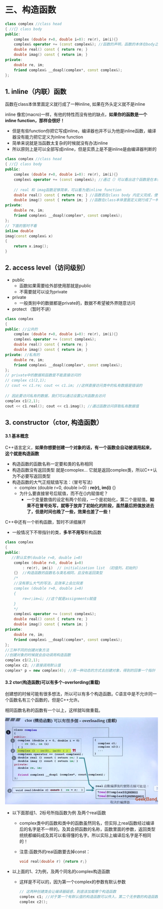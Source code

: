 # 三、构造函数

```c++
class complex //class head
{ //{} class body
public:
	complex (double r=0, double i=0): re(r), im(i){}
	complex& operator += (const complex&); //函数的声明，函数的本体在body之外定义
	double real() const { return re; }
	double imag() const { return im; }
private:
	double re, im;
	friend complex& __doapl(complex*, const complex&);
};
```

## 1. inline（内联）函数

函数在class本体里面定义就行成了一种inline, 如果在外头定义就不是inline

inline 像宏(macro)一样，有他的特性而没有他的缺点，**如果你的函数是一个inline function，那样会很好！**

- 但是有些function你把它写成inline，编译器也并不认为他是inline函数，编译器没有能力把它定义为inline function
- 简单来说就是当函数太复杂的时候就没有办法inline
- 所以原则上是可以全部写成inline，但是实质上是不是inline是由编译器判断的

```c++
class complex //class head
{ //{} class body
public:
	complex (double r=0, double i=0): re(r), im(i){}
	complex& operator += (const complex&); //通过（）可以看出这个函数是在本体外定义的，这里只是声明
    
    // real 和 imag函数足够简单，可以看为是inline function
	double real() const { return re; } //函数若在class body 内定义完成，便自动称为inline候选人
	double imag() const { return im; } //函数在class本体里面定义就行成了一种inline
private:
	double re, im;
	friend complex& __doapl(complex*, const complex&);
};
// 下面的暂时不看
inline double
imag(const complex& x)
{
    return x.imag();
}
```

## 2. access level（访问级别）

- public
  - 函数如果需要给外部使用那就是public
  - 不需要就可以设为private
- private
  - 一般类别中的数据都是private的，数据不希望被外界随意访问
- protect （暂时不讲）

```C++
class complex 
{
public: //公共的
	complex (double r=0, double i=0): re(r), im(i){}
	complex& operator += (const complex&); 
	double real() const { return re; } 
	double imag() const { return im; } 
private: //私有的
	double re, im;
	friend complex& __doapl(complex*, const complex&);
};
// private中的数据和函数是不能直接访问的
// complex c1(2,1);
// cout << c1.re; cout << c1.im; //这样直接访问类中的私有数据是错误的

// 因此要访问私有的数据，我们可以通过设置公共函数去访问
complex c1(2,1);
cout << c1.real(); cout << c1.imag(); //通过函数访问获取私有数据值

```

## 3. constructor（ctor, 构造函数）

#### 3.1 基本概念

C++语言定义，**如果你想要创建一个对象的话，有一个函数会自动被调用起来，这个就是构造函数**

- 构造函数的函数名称一定要和类的名称相同
- 构造函数没有返回类型 就是comoplex... 它就是返回complex类，所以C++认为不必要写返回类型
- 构造函数的大气正规赋值写法：（冒号写法）
  - complex (double r=0, double i=0) **: re(r), im(i)** {} 
  - 为什么要直接冒号后赋值，而不在{}内赋值呢？
    - 一个变量数值的设定有两个阶段，一个是初始化，第二个是赋值。**如果不在冒号处写，就等于放弃了初始化的阶段，虽然最后把值放进去了，但是时间也晚了一些，效果也差了一些！**

C++中还有一个析构函数，暂时不详细展开

- 一般情况下不带指针的类，**多半不用写**析构函数

```c++
class complex 
{
public: 
   //默认实参(double r=0, double i=0)
	complex (double r=0, double i=0)
        : re(r), im(i)  // initialization list （初值列，初始列）
    {}  //构造函数的函数名与类名相同，且没有返回类型
    /*
    //没有那么大气的写法，且效率上会比较差
    complex (double r=0, double i=0)
    {
    	re=r;im=i; //这个就是assignments赋值
    }
    */
	complex& operator += (const complex&); 
	double real() const { return re; } 
	double imag() const { return im; } 
private: 
	double re, im;
	friend complex& __doapl(complex*, const complex&);
};
//三种不同的创建对象方法
//创建对象的时候就会自动调用构造函数
complex c1(2,1);
complex c2; //直接调用默认值
complex* p = new complex(4); //用一种动态的方式去创建对象，得到的回事一个指针
```

#### 3.2 ctor(构造函数)可以有多个-overlording(重载)

创建想的时候可能有很多想法，所以可以有多个构造函数。C语言中是不允许同一个函数名有三个函数的，但是C++允许。

相同函数名称的函数有一个以上，这样就叫做重载。

<img src="03构造函数.assets/image-20200729152049046.png" alt="image-20200729152049046" style="zoom:50%;" />

- 以下面那组1、2标号所指函数为例 及两个real函数

  - complex类中的函数和类中的函数虽然同名，但实际上real函数经过编译后的名字是不一样的。及其会把函数的名称，函数里面的参数，返回类型统统都编码成及其可以看得懂的名字。所以实际上编译后名字是不相同的！

  - 注意:函数外的real函数要去掉const：

    ```c++
    void real(double r) {return r;}
    ```

- 以上面的1、2为例，及两个同名的complex构造函数

  - 这样是不可以的，因为第一个complex的参数有默认参数

    ```c++
    // 这两种创建类会让编译器疑惑，到底该加载哪个构造函数
    complex c1; //对于第一个有默认值的构造函数可以传入，第二个无参数的构造函数也可以传入，产生冲突
    complex c2();
    ```

    
